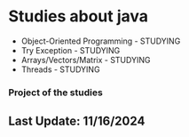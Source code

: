 # Studies about java

*   Object-Oriented Programming - STUDYING
*   Try Exception - STUDYING
*   Arrays/Vectors/Matrix - STUDYING
*   Threads - STUDYING

### Project of the studies

## Last Update: 11/16/2024

